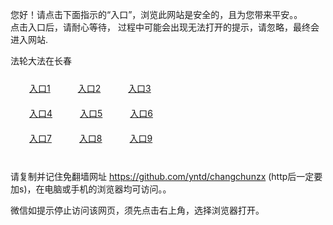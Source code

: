 您好！请点击下面指示的“入口”，浏览此网站是安全的，且为您带来平安。。 <br/>
点击入口后，请耐心等待， 过程中可能会出现无法打开的提示，请忽略，最终会进入网站. </br>

法轮大法在长春<br/>
<div style="padding:10px"><a style="margin:20px" target="_blank" href="https://dvplx2psnkkpy.cloudfront.net/2Qpsp?dmdqemhd" id="ccLink1" rel="nofollow">入口1</a> <a target="_blank" style="margin:20px" href="https://d3uup0vm76lurp.cloudfront.net/2Qpsp?lxhmwqan" id="ccLink2" rel="nofollow">入口2</a> <a style="margin:20px" target="_blank" href="https://d2d4down6lwr0l.cloudfront.net/2Qpsp?rfrfzg" id="ccLink3" rel="nofollow">入口3</a></div>

<div style="padding:10px" ><a style="margin:20px" target="_blank" href="https://dvplx2psnkkpy.cloudfront.net/2Qpsp?dmdqemhd" id="ccLink4" rel="nofollow">入口4</a> <a style="margin:20px" href="https://d3uup0vm76lurp.cloudfront.net/2Qpsp?lxhmwqan" target="_blank" id="ccLink5" rel="nofollow">入口5</a> <a style="margin:20px" href="https://d2d4down6lwr0l.cloudfront.net/2Qpsp?rfrfzg" target="_blank" id="ccLink6" rel="nofollow">入口6</a></div>

<div style="padding:10px"><a style="margin:20px" target="_blank" href="https://dvplx2psnkkpy.cloudfront.net/2Qpsp?dmdqemhd" id="ccLink7" rel="nofollow">入口7</a> <a style="margin:20px" href="https://d3uup0vm76lurp.cloudfront.net/2Qpsp?lxhmwqan" target="_blank" id="ccLink8" rel="nofollow">入口8</a> <a style="margin:20px" target="_blank" href="https://d2d4down6lwr0l.cloudfront.net/2Qpsp?rfrfzg" id="ccLink9" rel="nofollow">入口9</a></div>

<br/>



请复制并记住免翻墙网址 https://github.com/yntd/changchunzx (http后一定要加s)，在电脑或手机的浏览器均可访问。。<br/>

微信如提示停止访问该网页，须先点击右上角，选择浏览器打开。
